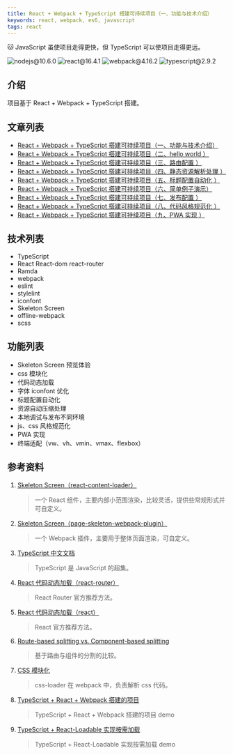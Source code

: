 ```yaml
---
title: React + Webpack + TypeScript 搭建可持续项目（一、功能与技术介绍）
keywords: react, webpack, es6, javascript
tags: react
---
```


:cat: JavaScript 虽使项目走得更快，但 TypeScript 可以使项目走得更远。
<!--more-->

![nodejs@10.6.0](https://img.shields.io/badge/nodejs-10.6.0-brightgreen.svg) ![react@16.4.1](https://img.shields.io/badge/react-16.4.1-brightgreen.svg) ![webpack@4.16.2](https://img.shields.io/badge/webpack-4.16.2-blue.svg) ![typescript@2.9.2](https://img.shields.io/badge/typescript-2.9.2-blue.svg)


## 介绍

项目基于 React + Webpack + TypeScript 搭建。

## 文章列表

- [React + Webpack + TypeScript 搭建可持续项目（一、功能与技术介绍）](/react-1)
- [React + Webpack + TypeScript 搭建可持续项目（二、hello world ）](/react-2)
- [React + Webpack + TypeScript 搭建可持续项目（三、路由配置 ）](/react-3)
- [React + Webpack + TypeScript 搭建可持续项目（四、静态资源解析处理 ）](/react-4)
- [React + Webpack + TypeScript 搭建可持续项目（五、标题配置自动化 ）](/react-5)
- [React + Webpack + TypeScript 搭建可持续项目（六、简单例子演示）](/react-6)
- [React + Webpack + TypeScript 搭建可持续项目（七、发布配置 ）](/react-7)
- [React + Webpack + TypeScript 搭建可持续项目（八、代码风格规范化 ）](/react-8)
- [React + Webpack + TypeScript 搭建可持续项目（九、PWA 实现 ）](/react-9)


## 技术列表

- TypeScript
- React React-dom react-router
- Ramda
- webpack
- eslint
- stylelint
- iconfont
- Skeleton Screen
- offline-webpack
- scss


## 功能列表

- Skeleton Screen 预览体验
- css 模块化
- 代码动态加载
- 字体 iconfont 优化
- 标题配置自动化
- 资源自动压缩处理
- 本地调试与发布不同环境
- js、css 风格规范化
- PWA 实现
- 终端适配（vw、vh、vmin、vmax、flexbox）

## 参考资料

1. [Skeleton Screen（react-content-loader）](https://github.com/danilowoz/react-content-loader)

    > 一个 React 组件，主要内部小范围渲染，比较灵活，提供些常规形式并可自定义。

2. [Skeleton Screen（page-skeleton-webpack-plugin）](https://github.com/ElemeFE/page-skeleton-webpack-plugin)

    > 一个 Webpack 插件，主要用于整体页面渲染，可自定义。

3. [TypeScript 中文文档](https://tslang.cn/docs/home.html)

    > TypeScript 是 JavaScript 的超集。

4. [React 代码动态加载（react-router）](https://reacttraining.com/react-router/web/guides/code-splitting)

    > React Router 官方推荐方法。

5. [React 代码动态加载（react）](https://reactjs.org/docs/code-splitting.html)

    > React 官方推荐方法。

6. [Route-based splitting vs. Component-based splitting](https://github.com/jamiebuilds/react-loadable)

    > 基于路由与组件的分割的比较。

7. [CSS 模块化](https://github.com/webpack-contrib/css-loader)

    > css-loader 在 webpack 中，负责解析 css 代码。

8. [TypeScript + React + Webpack 搭建的项目](https://github.com/rokoroku/react-redux-typescript-boilerplate)

    > TypeScript + React + Webpack 搭建的项目 demo

9. [TypeScript + React-Loadable 实现按需加载](https://github.com/xugao/webpack-typescript-react-loadable-example)

    > TypeScript + React-Loadable 实现按需加载 demo


